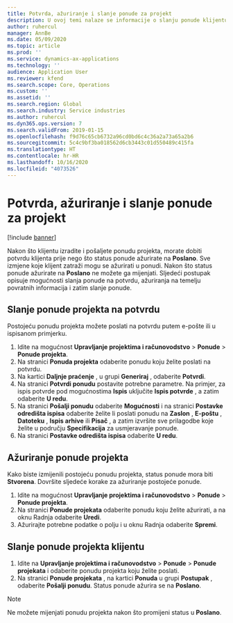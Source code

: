 ```yaml
---
title: Potvrda, ažuriranje i slanje ponude za projekt
description: U ovoj temi nalaze se informacije o slanju ponude klijentu na potvrdu, izmjeni na temelju povratnih informacija i zatim ponovnom slanju ponude.
author: ruhercul
manager: AnnBe
ms.date: 05/09/2020
ms.topic: article
ms.prod: ''
ms.service: dynamics-ax-applications
ms.technology: ''
audience: Application User
ms.reviewer: kfend
ms.search.scope: Core, Operations
ms.custom: ''
ms.assetid: ''
ms.search.region: Global
ms.search.industry: Service industries
ms.author: ruhercul
ms.dyn365.ops.version: 7
ms.search.validFrom: 2019-01-15
ms.openlocfilehash: f9d76c65cb6732a96cd0bd6c4c36a2a73a65a2b6
ms.sourcegitcommit: 5c4c9bf3ba018562d6cb3443c01d550489c415fa
ms.translationtype: HT
ms.contentlocale: hr-HR
ms.lasthandoff: 10/16/2020
ms.locfileid: "4073526"
---
```

# <a name="confirm-update-and-send-a-project-quotation"></a>Potvrda, ažuriranje i slanje ponude za projekt

[!include [banner](../includes/banner.md)]

Nakon što klijentu izradite i pošaljete ponudu projekta, morate dobiti potvrdu klijenta prije nego što status ponude ažurirate na **Poslano**. Sve izmjene koje klijent zatraži mogu se ažurirati u ponudi. Nakon što status ponude ažurirate na **Poslano** ne možete ga mijenjati. Sljedeći postupak opisuje mogućnosti slanja ponude na potvrdu, ažuriranja na temelju povratnih informacija i zatim slanje ponude.

## <a name="send-a-project-quotation-confirmation"></a>Slanje ponude projekta na potvrdu  

Postojeću ponudu projekta možete poslati na potvrdu putem e-pošte ili u ispisanom primjerku. 

1. Idite na mogućnost **Upravljanje projektima i računovodstvo** > **Ponude** > **Ponude projekta**. 
2. Na stranici **Ponuda projekta** odaberite ponudu koju želite poslati na potvrdu. 
3. Na kartici **Daljnje praćenje** , u grupi **Generiraj** , odaberite **Potvrdi**. 
4. Na stranici **Potvrdi ponudu** postavite potrebne parametre. Na primjer, za ispis potvrde pod mogućnostima **Ispis** uključite **Ispis potvrde** , a zatim odaberite **U redu**.
5. Na stranici **Pošalji ponudu** odaberite **Mogućnosti** i na stranici **Postavke odredišta ispisa** odaberite želite li poslati ponudu na **Zaslon** , **E-poštu** , **Datoteku** , **Ispis arhive** ili **Pisač** , a zatim izvršite sve prilagodbe koje želite u području **Specifikacija** za usmjeravanje ponude.
6. Na stranici **Postavke odredišta ispisa** odaberite **U redu**.  

## <a name="update-a-project-quotation"></a>Ažuriranje ponude projekta

Kako biste izmijenili postojeću ponudu projekta, status ponude mora biti **Stvorena**. Dovršite sljedeće korake za ažuriranje postojeće ponude. 

1. Idite na mogućnost **Upravljanje projektima i računovodstvo** > **Ponude** > **Ponude projekta**.
2. Na stranici **Ponude projekata** odaberite ponudu koju želite ažurirati, a na oknu Radnja odaberite **Uredi**.
3. Ažurirajte potrebne podatke o polju i u oknu Radnja odaberite **Spremi**.  

## <a name="send-a-project-quotation-to-a-customer"></a>Slanje ponude projekta klijentu 

1. Idite na **Upravljanje projektima i računovodstvo** > **Ponude** > **Ponude projekata** i odaberite ponudu projekta koju želite poslati.
2. Na stranici **Ponude projekata** , na kartici **Ponuda** u grupi **Postupak** , odaberite **Pošalji ponudu**. Status ponude ažurira se na **Poslano**.

> [!NOTE]
> Ne možete mijenjati ponudu projekta nakon što promijeni status u **Poslano**.
